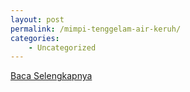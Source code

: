 ```yaml
---
layout: post
permalink: /mimpi-tenggelam-air-keruh/
categories:
    - Uncategorized
---
```


[Baca Selengkapnya](/09)